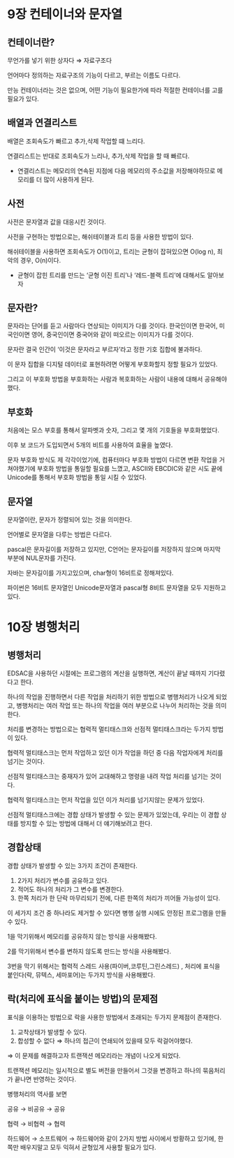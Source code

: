 # 9장 컨테이너와 문자열

## 컨테이너란?

무언가를 넣기 위한 상자다 ⇒ 자료구조다

언어마다 정의하는 자료구조의 기능이 다르고, 부르는 이름도 다르다.

만능 컨테이너라는 것은 없으며, 어떤 기능이 필요한가에 따라 적절한 컨테이너를 고를 필요가 있다.

## 배열과 연결리스트

배열은 조회속도가 빠르고 추가,삭제 작업할 떄 느리다.

연결리스트는 반대로 조회속도가 느리나,  추가,삭제 작업을 할 때 빠르다.

- 연결리스트는 메모리의 연속된 지점에 다음 메모리의 주소값을 저장해야하므로 메모리를 더 많이 사용하게 된다.

## 사전

사전은 문자열과 값을 대응시킨 것이다.

사전을 구현하는 방법으로는, 해쉬테이블과 트리 등을 사용한 방법이 있다.

해쉬테이블을 사용하면 조회속도가 O(1)이고, 트리는 균형이 잡혀있으면 O(log n), 최악의 경우, O(n)이다.

- 균형이 잡힌 트리를 만드는 ‘균형 이진 트리’나 ‘레드-블랙 트리’에 대해서도 알아보자

## 문자란?

문자라는 단어를 듣고 사람마다 연상되는 이미지가 다를 것이다. 한국인이면 한국어, 미국인이면 영어, 중국인이면 중국어와 같이 떠오르는 이미지가 다를 것이다.

문자란 결국 인간이 ‘이것은 문자라고 부르자’라고 정한 기호 집합에 불과하다.

이 문자 집합을 디지털 데이터로 표현하려면 어떻게 부호화할지 정할 필요가 있었다.

그리고 이 부호화 방법을 부호화하는 사람과 복호화하는 사람이 내용에 대해서 공유해야했다.

## 부호화

처음에는 모스 부호를 통해서 알파벳과 숫자, 그리고 몇 개의 기호들을 부호화했었다.

이후 보 코드가 도입되면서 5개의 비트를 사용하여 효율을 높였다.

문자 부호화 방식도 제 각각이었기에, 컴퓨터마다 부호화 방법이 다르면 변환 작업을 거쳐야했기에 부호화 방법을 통일할 필요를 느꼈고, ASCII와 EBCDIC와 같은 시도 끝에 Unicode를 통해서 부호화 방법을 통일 시킬 수 있었다.

## 문자열

문자열이란, 문자가 정렬되어 있는 것을 의미한다.

언어별로 문자열을 다루는 방법은 다르다.

pascal은 문자길이를 저장하고 있지만, C언어는 문자길이를 저장하지 않으며 마지막 부분에 NUL문자를 가진다.

자바는 문자길이를 가지고있으며, char형이 16비트로 정해져있다.

파이썬은 16비트 문자열인 Unicode문자열과 pascal형 8비트 문자열을 모두 지원하고 있다.

# 10장 병행처리

## 병행처리

EDSAC을 사용하던 시절에는 프로그램의 계산을 실행하면, 계산이 끝날 때까지 기다렸다고 한다.

하나의 작업을 진행하면서 다른 작업을 처리하기 위한 방법으로 병행처리가 나오게 되었고, 병행처리는 여러 작업 또는 하나의 작업을 여러 부분으로 나누어 처리하는 것을 의미한다.

처리를 변경하는 방법으로는 협력적 멀티태스크와 선점적 멀티태스크라는 두가지 방법이 있다.

협력적 멀티태스크는 먼저 작업하고 있던 이가 작업을 하던 중 다음 작업자에게 처리를 넘기는 것이다.

선점적 멀티태스크는 중재자가 있어 교대해하고 명령을 내려 작업 처리를 넘기는 것이다.

협력적 멀티태스크는 먼저 작업을 있던 이가 처리를 넘기지않는 문제가 있었다.

선점적 멀티태스크에는 경합 상태가 발생할 수 있는 문제가 있었는데, 우리는 이 경합 상태를 방지할 수 있는 방법에 대해서 더 얘기해보려고 한다.

## 경합상태

경합 상태가 발생할 수 있는 3가지 조건이 존재한다.

1. 2가지 처리가 변수를 공유하고 있다.
2. 적어도 하나의 처리가 그 변수를 변경한다.
3. 한쪽 처리가 한 단락 마무리되기 전에, 다른 한쪽의 처리가 끼어들 가능성이 있다.

이 세가지 조건 중 하나라도 제거할 수 있다면 병행 실행 시에도 안정된 프로그램을 만들 수 있다.

1을 막기위해서 메모리를 공유하지 않는 방식을 사용해봤다.

2를 막기위해서 변수를 변하지 않도록 만드는 방식을 사용해봤다.

3번을 막기 위해서는 협력적 스레드 사용(파이버,코루틴,그린스레드) , 처리에 표식을 붙인다(락, 뮤텍스, 세마포어)는 두가지 방식을 사용해봤다.

## 락(처리에 표식을 붙이는 방법)의 문제점

표식을 이용하는 방법으로 락을 사용한 방법에서 초래되는 두가지 문제점이 존재한다.

1. 교착상태가 발생할 수 있다.
2. 합성할 수 없다 ⇒ 하나의 접근이 연쇄되어 있을때 모두 락걸어야했다.

⇒ 이 문제를 해결하고자 트랜잭션 메모리라는 개념이 나오게 되었다.

트랜잭션 메모리는 일시적으로 별도 버전을 만들어서 그것을 변경하고 하나의 묶음처리가 끝나면 반영하는 것이다.

병행처리의 역사를 보면

공유 → 비공유 → 공유

협력 → 비협력 → 협력

하드웨어 → 소프트웨어 → 하드웨어와 같이 2가지 방법 사이에서 방황하고 있기에, 한쪽만 배우지말고 모두 익혀서 균형있게 사용할 필요가 있다.
